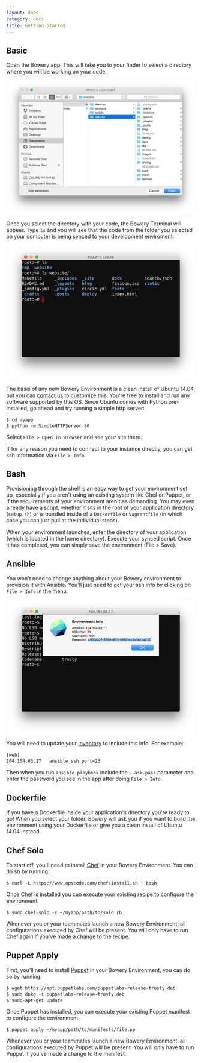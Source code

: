 ```yaml
---
layout: docs
category: docs
title: Getting Started
---
```



## Basic
Open the Bowery app. This will take you to your finder to select a directory where you will be working on your code.

![file dialog](/static/step1.png)

Once you select the directory with your code, the Bowery Terminal will appear. Type `ls` and you will see that the code from the folder you selected on your computer is being synced to your development enviroment.

![terminal](/static/step2.png)

The basis of any new Bowery Environment is a clean install of Ubuntu 14.04, but you can [contact us](mailto:hello@bowery.io) to customize this. You're free to install and run any software supported by this OS. Since Ubuntu comes with Python pre-installed, go ahead and try running a simple http server:

~~~
$ cd myapp
$ python -m SimpleHTTPServer 80
~~~

Select `File > Open in Browser` and see your site there.

If for any reason you need to connect to your instance directly, you can get ssh information via `File > Info`.

## Bash

Provisioning through the shell is an easy way to get your environment set up, especially if you aren't using an existing system like Chef or Puppet, or if the requirements of your environment aren't as demanding. You may even already have a script, whether it sits in the root of your application directory (`setup.sh`) or is bundled inside of a `Dockerfile` or `Vagrantfile` (in which case you can just pull at the individual steps).

When your environment launches, enter the directory of your application (which is located in the home directory). Execute your synced script. Once it has completed, you can simply save the environment (File > Save).

## Ansible

You won't need to change anything about your Bowery environment to provision it with Ansible. You'll just need to get your ssh info by clicking on `File > Info` in the menu.

![info](/static/ansible-info.png)

You will need to update your [Inventory](http://docs.ansible.com/intro_inventory.html) to include this info. For example:

~~~
[web]
104.154.63.17	ansible_ssh_port=23
~~~

Then when you run `ansible-playbook` include the `--ask-pass` parameter and enter the password you see in the app after doing `File > Info`.

## Dockerfile

If you have a Dockerfile inside your application's directory you're ready to go! When you select your folder, Bowery will ask you if you want to build the environment using your Dockerfile or give you a clean install of Ubuntu 14.04 instead.

## Chef Solo

To start off, you'll need to install [Chef](https://www.chef.io/) in your Bowery Environment. You can do so by running:

~~~
$ curl -L https://www.opscode.com/chef/install.sh | bash
~~~

Once Chef is installed you can execute your existing recipe to configure the environment:

~~~
$ sudo chef-solo -c ~/myapp/path/to/solo.rb
~~~

Whenever you or your teammates launch a new Bowery Environment, all configurations executed by Chef will be present. You will only have to run Chef again if you've made a change to the recipe.

## Puppet Apply

First, you'll need to install [Puppet](http://puppetlabs.com/) in your Bowery Environment, you can do so by running:

~~~
$ wget https://apt.puppetlabs.com/puppetlabs-release-trusty.deb
$ sudo dpkg -i puppetlabs-release-trusty.deb
$ sudo-apt-get update
~~~

Once Puppet has installed, you can execute your existing Puppet manifest to configure the environment:

~~~
$ puppet apply ~/myapp/path/to/manifests/file.pp
~~~

Whenever you or your teammates launch a new Bowery Environment, all configurations executed by Puppet will be present. You will only have to run Puppet if you've made a change to the manifest.
